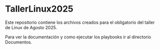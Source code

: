 # TallerLinux2025
Este repositorio contiene los archivos creados para el obligatorio del taller de Linux de Agosto 2025.

Para ver la documentación y como ejecutar los playbooks ir al directorio Documentos.
